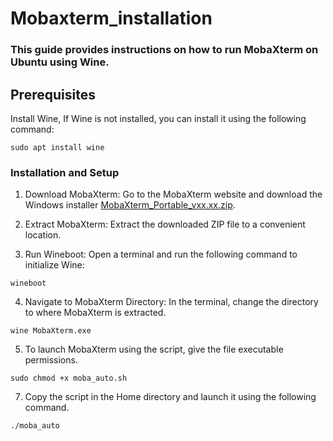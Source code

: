 # Mobaxterm_installation
### This guide provides instructions on how to run MobaXterm on Ubuntu using Wine.
Prerequisites
---
Install Wine, If Wine is not installed, you can install it using the following command:
 ```
sudo apt install wine
 ```
 ### Installation and Setup
1. Download MobaXterm:
Go to the MobaXterm website and download the Windows installer [MobaXterm_Portable_vxx.xx.zip](https://download.mobatek.net/2402024022512842/MobaXterm_Portable_v24.0.zip).

2. Extract MobaXterm:
Extract the downloaded ZIP file to a convenient location. 
3. Run Wineboot:
Open a terminal and run the following command to initialize Wine:
```
wineboot
```
4. Navigate to MobaXterm Directory:
In the terminal, change the directory to where MobaXterm is extracted.
```
wine MobaXterm.exe
```
5. To launch MobaXterm using the script, give the file executable permissions.
```
sudo chmod +x moba_auto.sh
```
7. Copy the script in the Home directory and launch it using the following command.
```
./moba_auto
```

